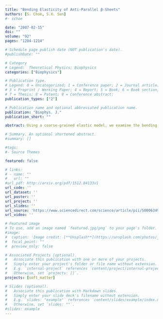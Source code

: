 ```yaml
---
title: "Bending Elasticity of Anti-Parallel β-Sheets"
authors: [S. Choe, S.X. Sun]
#- schoe 

date: "2007-02-15"
doi: ""
volume: "92"
pages: "1204-1214"

# Schedule page publish date (NOT publication's date).
#publishDate: ""

# Category
# Legend:  Theoretical Physics; Biophysics
categories: ["Biophysics"]

# Publication type.
# Legend: 0 = Uncategorized; 1 = Conference paper; 2 = Journal article;
# 3 = Preprint / Working Paper; 4 = Report; 5 = Book; 6 = Book section;
# 7 = Thesis; 8 = Patent; 9 = Conference abstract;
publication_types: ["2"]

# Publication name and optional abbreviated publication name.
publication: "Biophys. J."
publication_short: ""

abstract: Using a coarse-grained elastic model, we examine the bending properties of anti-parallel β-sheets comprised of uniform amino-acid residues in vacuum as well as in explicit solvent. By comparing the conformational probability of the β-sheet from molecular dynamics simulations with the same quantities obtained from the coarse-grained model, we compute the elastic bending constant, κ. Equilibrium fluctuations of the β-sheet and its response to external forces are well reproduced by a model with a uniform isotropic bending constant. An anisotropic bending model is also investigated, although the computed anisotropy is relatively weak and most of the observed properties are well described by an isotropic model. The presence of explicit solvent also lowers the bending constant. The sequence dependence of our result and its implications in protein conformational dynamics are discussed.

# Summary. An optional shortened abstract.
#summary: []

#tags:
#- Source Themes

featured: false

# links:
# - name: ""
#   url: ""
#url_pdf: http://arxiv.org/pdf/1512.04133v1
url_code: ''
url_dataset: ''
url_poster: ''
url_project: ''
url_slides: ''
url_source: 'https://www.sciencedirect.com/science/article/pii/S0006349507709311'
url_video: ''

# Featured image
# To use, add an image named `featured.jpg/png` to your page's folder. 
#image:
#  caption: 'Image credit: [**Unsplash**](https://unsplash.com/photos/jdD8gXaTZsc)'
#  focal_point: ""
#  preview_only: false

# Associated Projects (optional).
#   Associate this publication with one or more of your projects.
#   Simply enter your project's folder or file name without extension.
#   E.g. `internal-project` references `content/project/internal-project/index.md`.
#   Otherwise, set `projects: []`.
projects: [soft_matter]

# Slides (optional).
#   Associate this publication with Markdown slides.
#   Simply enter your slide deck's filename without extension.
#   E.g. `slides: "example"` references `content/slides/example/index.md`.
#   Otherwise, set `slides: ""`.
#slides: example
---
```




